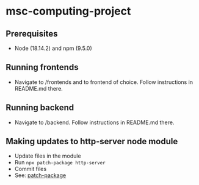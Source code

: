 # msc-computing-project


## Prerequisites
- Node (18.14.2) and npm (9.5.0)

## Running frontends

- Navigate to /frontends and to frontend of choice. Follow instructions in README.md there.

## Running backend
- Navigate to /backend. Follow instructions in README.md there.

## Making updates to http-server node module
- Update files in the module
- Run `npx patch-package http-server`
- Commit files
- See: [patch-package](https://www.npmjs.com/package/patch-package)
